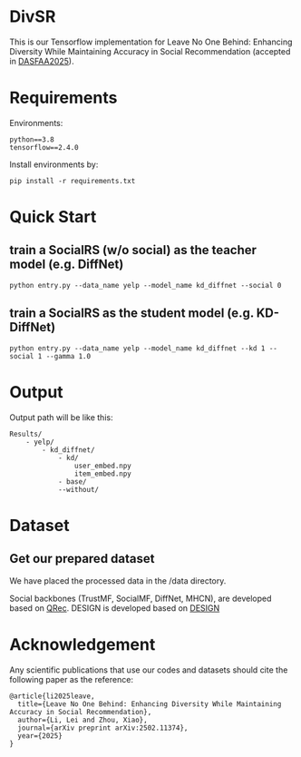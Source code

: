 # DivSR

This is our Tensorflow implementation for Leave No One Behind: Enhancing Diversity While Maintaining Accuracy in Social Recommendation (accepted in [DASFAA2025](https://dasfaa2025.github.io/)).

# Requirements
Environments:
```
python==3.8
tensorflow==2.4.0
```
Install environments by:
```
pip install -r requirements.txt
```


# Quick Start

## train a SocialRS (w/o social) as the teacher model (e.g. DiffNet)
```
python entry.py --data_name yelp --model_name kd_diffnet --social 0
```

## train a SocialRS as the student model (e.g. KD-DiffNet)
```
python entry.py --data_name yelp --model_name kd_diffnet --kd 1 --social 1 --gamma 1.0
```

# Output
Output path will be like this:
```
Results/
    - yelp/
        - kd_diffnet/
            - kd/
                user_embed.npy
                item_embed.npy
            - base/
            --without/
```

# Dataset
## Get our prepared dataset
We have placed the processed data in the /data directory.

Social backbones (TrustMF, SocialMF, DiffNet, MHCN), are developed based on [QRec](https://github.com/Coder-Yu/QRec).
DESIGN is developed based on [DESIGN](https://www.dropbox.com/s/uqmsr67wqurpnre/Supplementary%20Material.zip?dl=0)

# Acknowledgement
Any scientific publications that use our codes and datasets should cite the following paper as the reference:
```
@article{li2025leave,
  title={Leave No One Behind: Enhancing Diversity While Maintaining Accuracy in Social Recommendation},
  author={Li, Lei and Zhou, Xiao},
  journal={arXiv preprint arXiv:2502.11374},
  year={2025}
}
```

